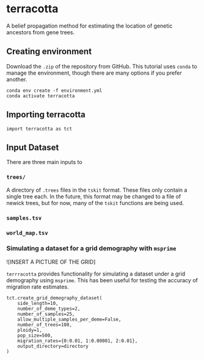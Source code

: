 # terracotta

A belief propagation method for estimating the location of genetic ancestors from gene trees.


## Creating environment

Download the `.zip` of the repository from GitHub. This tutorial uses `conda` to manage the environment,
though there are many options if you prefer another.

```
conda env create -f environment.yml
conda activate terracotta
```

## Importing terracotta

```
import terracotta as tct
```

## Input Dataset

There are three main inputs to 

### `trees/`

A directory of `.trees` files in the `tskit` format. These files only contain a single tree each. In the future, this format may be
changed to a file of newick trees, but for now, many of the `tskit` functions are being used.

### `samples.tsv`



### `world_map.tsv`

### Simulating a dataset for a grid demography with `msprime`

![INSERT A PICTURE OF THE GRID]

`terrracotta` provides functionality for simulating a dataset under a grid demography using `msprime`. This has been useful for testing
the accuracy of migration rate estimates.

```
tct.create_grid_demography_dataset(
    side_length=10,
    number_of_deme_types=2,
    number_of_samples=25,
    allow_multiple_samples_per_deme=False,
    number_of_trees=100,
    ploidy=1,
    pop_size=500,
    migration_rates={0:0.01, 1:0.00001, 2:0.01},
    output_directory=directory
)
```
